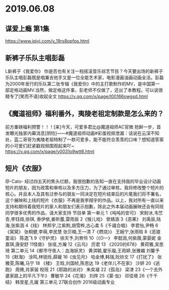 # 2019.06.08

##  谋爱上瘾 第1集
https://www.iqiyi.com/v_19rs8opfps.html

## 新裤子乐队主唱彭磊
L新裤子《我爱你》 你是否也有关注一档摇滚音乐综艺节目？今天要出场的新裤子乐队主唱彭磊既是唱兼吉他手又是一位全能艺术家，电影漫画油画动画全活。彭磊为2000年发行的乐队第二张专辑《我爱你》中的主打歌制作的MV，是中国第一部定格动画MV.当然，做定格这件事，彭老师不仅做了，还出了本教程。可以说很精专了[笑而不语]收起全文
https://v.qq.com/x/page/l00166owgsd.html


##  《魔道祖师》福利番外，夷陵老祖定制款是怎么来的？ 
前方重磅福利预警！！！[来]今天，可爱多君比@魔道祖师AC官微 抢鲜一步，首发曝光独家内幕消息[阴险]——#魔道祖师动画#彩蛋视频泄漏：话说在云深不知处，蓝二哥哥为夷陵老祖特制了一款可爱多，能不能符合羡羡的口味？想知道答案的小可爱们赶紧戳视频围观起来吖~
https://v.qq.com/x/page/y0031o9wtt6.html



##  短片《衣服》 
@-Cato-
经过四五天的焦头烂额，我很抱歉的告知一直在支持我的毕业设计动画短片的朋友，因为政策和审核以及多方压力，为了通过审核，我将修改整个短片的核心。并且本人及其有过参与的朋友一同决定在短片结束后的片尾我们将不署名，这个展映和上线的短片《衣服》不再是我李翔宇的作品。以上，我对所有一直以来支持和期待着我短片的家人和朋友们表示抱歉，除此之外本届动画展映还会有同班同学很多优秀的作品，请大家支持
节目单
第一单元
1《吨吨的安可》
宋耐冰,韦竺杏,李钰煊,徐琪,
泰伊依,姜昕蕾,雷雨辰
2《猴儿戏》
曾婧涵
3《恶果》
刘禹辰,陆海,张紫涵
4《线》
林邦宇,江紫荆,胡雪桦,古心柔
5《千禧合唱》
李君怡,尹畅
6《窝窝》
张桐健,李萌,李民慧
张贝楠,王一清
7《燃烧》》
王婉宁,张雨晗
8《恶狼童谣》
陈逸飞
9《守护灵》
徐天予,刘育伶
10（《O一》
李懿涵,何紫薇,蒙晏妮
金嘉琪,唐安舒
11怪兽》
张瑶,方瀚
12《云鸟》
厉君
13 《2020的678》
黄荷雅,吴思琦
第二单元
14《都市守夜人：血海妖灵》
黄淇毓,翟乐璇,王雨婷,张雅媚
刘馨予
15《默海》
涂鸣,林锐烁,薛媛
16《虫见月》
哈金博,韩瑞,阮铃文
17《打扰了》
张雅雯,陈曦,马宁
18 《楼》
王晗,刘国桢,陈思达
19《老伴儿不在家》
沙妍
20《逃跑》
周微,肖家骏
校班
21《耶路的派对》
朱奕凝
22《孤岛》
梁津
23《一个去外婆家路上的平凡下午》
曹敏华
24《花海》
刘烨
25《蒙·虫》
邓佳境
26《千千结》
韩昱星,孔媛
第三单元
27联合创作
2016级动画专业

